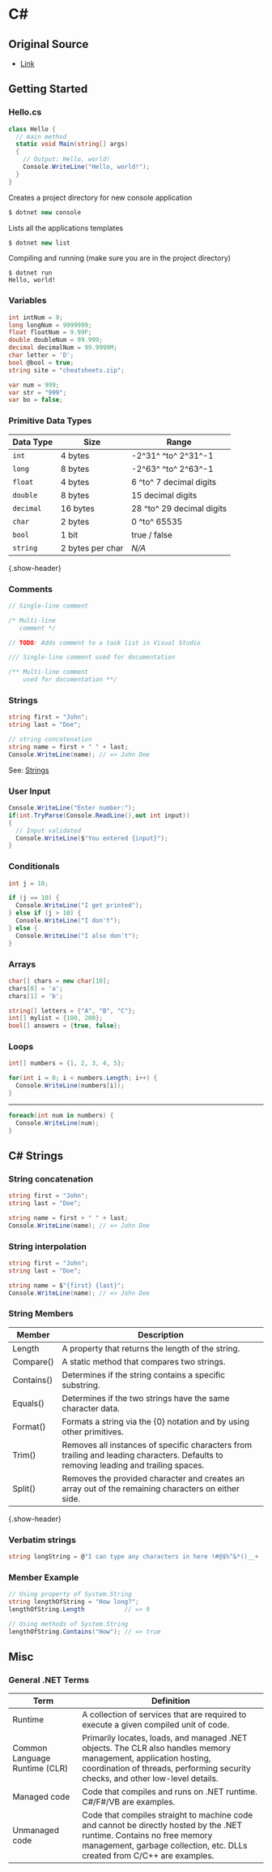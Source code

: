 # C#

## Original Source

- [Link](https://quickref.me/cs)

## Getting Started

### Hello.cs

```cs
class Hello {
  // main method
  static void Main(string[] args)
  {
    // Output: Hello, world!
    Console.WriteLine("Hello, world!");
  }
}
```

Creates a project directory for new console application

```cs
$ dotnet new console
```

Lists all the applications templates

```cs
$ dotnet new list
```

Compiling and running (make sure you are in the project directory)

```shell script
$ dotnet run
Hello, world!
```

### Variables

```cs
int intNum = 9;
long longNum = 9999999;
float floatNum = 9.99F;
double doubleNum = 99.999;
decimal decimalNum = 99.9999M;
char letter = 'D';
bool @bool = true;
string site = "cheatsheets.zip";

var num = 999;
var str = "999";
var bo = false;
```

### Primitive Data Types

| Data Type | Size             | Range                     |
| --------- | ---------------- | ------------------------- |
| `int`     | 4 bytes          | -2^31^ ^to^ 2^31^-1       |
| `long`    | 8 bytes          | -2^63^ ^to^ 2^63^-1       |
| `float`   | 4 bytes          | 6 ^to^ 7 decimal digits   |
| `double`  | 8 bytes          | 15 decimal digits         |
| `decimal` | 16 bytes         | 28 ^to^ 29 decimal digits |
| `char`    | 2 bytes          | 0 ^to^ 65535              |
| `bool`    | 1 bit            | true / false              |
| `string`  | 2 bytes per char | _N/A_                     |

{.show-header}

### Comments

```cs
// Single-line comment

/* Multi-line
   comment */

// TODO: Adds comment to a task list in Visual Studio

/// Single-line comment used for documentation

/** Multi-line comment
    used for documentation **/

```

### Strings

```cs
string first = "John";
string last = "Doe";

// string concatenation
string name = first + " " + last;
Console.WriteLine(name); // => John Doe
```

See: [Strings](#c-strings)

### User Input

```cs
Console.WriteLine("Enter number:");
if(int.TryParse(Console.ReadLine(),out int input))
{
  // Input validated
  Console.WriteLine($"You entered {input}");
}
```

### Conditionals

```cs
int j = 10;

if (j == 10) {
  Console.WriteLine("I get printed");
} else if (j > 10) {
  Console.WriteLine("I don't");
} else {
  Console.WriteLine("I also don't");
}
```

### Arrays

```cs
char[] chars = new char[10];
chars[0] = 'a';
chars[1] = 'b';

string[] letters = {"A", "B", "C"};
int[] mylist = {100, 200};
bool[] answers = {true, false};
```

### Loops

```cs
int[] numbers = {1, 2, 3, 4, 5};

for(int i = 0; i < numbers.Length; i++) {
  Console.WriteLine(numbers[i]);
}
```

---

```cs
foreach(int num in numbers) {
  Console.WriteLine(num);
}
```

## C# Strings

### String concatenation

```cs
string first = "John";
string last = "Doe";

string name = first + " " + last;
Console.WriteLine(name); // => John Doe
```

### String interpolation

```cs
string first = "John";
string last = "Doe";

string name = $"{first} {last}";
Console.WriteLine(name); // => John Doe
```

### String Members 

| Member     | Description                                                                                                                          |
| ---------- | ------------------------------------------------------------------------------------------------------------------------------------ |
| Length     | A property that returns the length of the string.                                                                                    |
| Compare()  | A static method that compares two strings.                                                                                           |
| Contains() | Determines if the string contains a specific substring.                                                                              |
| Equals()   | Determines if the two strings have the same character data.                                                                          |
| Format()   | Formats a string via the {0} notation and by using other primitives.                                                                 |
| Trim()     | Removes all instances of specific characters from trailing and leading characters. Defaults to removing leading and trailing spaces. |
| Split()    | Removes the provided character and creates an array out of the remaining characters on either side.                                  |

{.show-header}

### Verbatim strings

```cs {.wrap}
string longString = @"I can type any characters in here !#@$%^&*()__+ '' \n \t except double quotes and I will be taken literally. I even work with multiple lines.";
```

### Member Example

```cs
// Using property of System.String
string lengthOfString = "How long?";
lengthOfString.Length           // => 9

// Using methods of System.String
lengthOfString.Contains("How"); // => true
```

## Misc

### General .NET Terms 

| Term                          | Definition                                                                                                                                                                                          |
| ----------------------------- | --------------------------------------------------------------------------------------------------------------------------------------------------------------------------------------------------- |
| Runtime                       | A collection of services that are required to execute a given compiled unit of code.                                                                                                                |
| Common Language Runtime (CLR) | Primarily locates, loads, and managed .NET objects. The CLR also handles memory management, application hosting, coordination of threads, performing security checks, and other low-level details. |
| Managed code                  | Code that compiles and runs on .NET runtime. C#/F#/VB are examples.                                                                                                                                 |
| Unmanaged code                | Code that compiles straight to machine code and cannot be directly hosted by the .NET runtime. Contains no free memory management, garbage collection, etc. DLLs created from C/C++ are examples.   |

